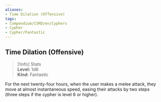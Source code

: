 ```yaml
---
aliases:
- Time Dilation (Offensive)
tags:
- Compendium/CSRD/en/Cyphers
- Cypher
- Cypher/Fantastic
---
```


  
## Time Dilation (Offensive)  
>[!info] Stats  
> **Level:** 1d6  
> **Kind:** Fantastic
  
For the next twenty-four hours, when the user makes a melee attack, they move at almost instantaneous speed, easing their attacks by two steps (three steps if the cypher is level 6 or higher).